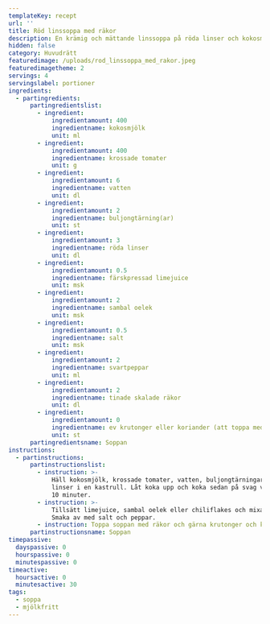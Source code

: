 ```yaml
---
templateKey: recept
url: ''
title: Röd linssoppa med räkor
description: En krämig och mättande linssoppa på röda linser och kokosmjölk
hidden: false
category: Huvudrätt
featuredimage: /uploads/rod_linssoppa_med_rakor.jpeg
featuredimagetheme: 2
servings: 4
servingslabel: portioner
ingredients:
  - partingredients:
      partingredientslist:
        - ingredient:
            ingredientamount: 400
            ingredientname: kokosmjölk
            unit: ml
        - ingredient:
            ingredientamount: 400
            ingredientname: krossade tomater
            unit: g
        - ingredient:
            ingredientamount: 6
            ingredientname: vatten
            unit: dl
        - ingredient:
            ingredientamount: 2
            ingredientname: buljongtärning(ar)
            unit: st
        - ingredient:
            ingredientamount: 3
            ingredientname: röda linser
            unit: dl
        - ingredient:
            ingredientamount: 0.5
            ingredientname: färskpressad limejuice
            unit: msk
        - ingredient:
            ingredientamount: 2
            ingredientname: sambal oelek
            unit: msk
        - ingredient:
            ingredientamount: 0.5
            ingredientname: salt
            unit: msk
        - ingredient:
            ingredientamount: 2
            ingredientname: svartpeppar
            unit: ml
        - ingredient:
            ingredientamount: 2
            ingredientname: tinade skalade räkor
            unit: dl
        - ingredient:
            ingredientamount: 0
            ingredientname: ev krutonger eller koriander (att toppa med)
            unit: st
      partingredientsname: Soppan
instructions:
  - partinstructions:
      partinstructionslist:
        - instruction: >-
            Häll kokosmjölk, krossade tomater, vatten, buljongtärningar och
            linser i en kastrull. Låt koka upp och koka sedan på svag värme ca
            10 minuter.
        - instruction: >-
            Tillsätt limejuice, sambal oelek eller chiliflakes och mixa slätt.
            Smaka av med salt och peppar.
        - instruction: Toppa soppan med räkor och gärna krutonger och koriander.
      partinstructionsname: Soppan
timepassive:
  dayspassive: 0
  hourspassive: 0
  minutespassive: 0
timeactive:
  hoursactive: 0
  minutesactive: 30
tags:
  - soppa
  - mjölkfritt
---
```


